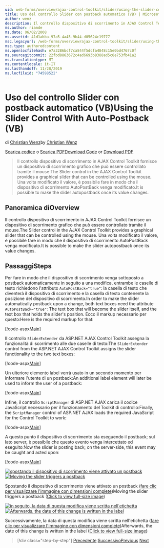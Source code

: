 ```yaml
---
uid: web-forms/overview/ajax-control-toolkit/slider/using-the-slider-control-with-auto-postback-vb
title: Uso del controllo Slider con postback automatico (VB) | Microsoft Docs
author: wenz
description: Il controllo dispositivo di scorrimento in AJAX Control Toolkit fornisce un dispositivo di scorrimento grafico che può essere controllato tramite il mouse. È possibile fare in modo che il dispositivo di scorrimento autopost...
ms.author: riande
ms.date: 06/02/2008
ms.assetid: 41d1abba-97a5-4a45-9b44-d05624c19777
msc.legacyurl: /web-forms/overview/ajax-control-toolkit/slider/using-the-slider-control-with-auto-postback-vb
msc.type: authoredcontent
ms.openlocfilehash: e7a3286bcf7ca844f5dcfa4848c15e0bd4767c0f
ms.sourcegitcommit: 22fbd8863672c4ad6693b8388ad5c8e753fb41a2
ms.translationtype: MT
ms.contentlocale: it-IT
ms.lasthandoff: 11/28/2019
ms.locfileid: "74598522"
---
```

# <a name="using-the-slider-control-with-auto-postback-vb"></a><span data-ttu-id="357d1-104">Uso del controllo Slider con postback automatico (VB)</span><span class="sxs-lookup"><span data-stu-id="357d1-104">Using the Slider Control With Auto-Postback (VB)</span></span>

<span data-ttu-id="357d1-105">di [Christian Wenz](https://github.com/wenz)</span><span class="sxs-lookup"><span data-stu-id="357d1-105">by [Christian Wenz](https://github.com/wenz)</span></span>

<span data-ttu-id="357d1-106">[Scarica codice](https://download.microsoft.com/download/9/3/f/93f8daea-bebd-4821-833b-95205389c7d0/Slider1.vb.zip) o [Scarica PDF](https://download.microsoft.com/download/b/6/a/b6ae89ee-df69-4c87-9bfb-ad1eb2b23373/slider1VB.pdf)</span><span class="sxs-lookup"><span data-stu-id="357d1-106">[Download Code](https://download.microsoft.com/download/9/3/f/93f8daea-bebd-4821-833b-95205389c7d0/Slider1.vb.zip) or [Download PDF](https://download.microsoft.com/download/b/6/a/b6ae89ee-df69-4c87-9bfb-ad1eb2b23373/slider1VB.pdf)</span></span>

> <span data-ttu-id="357d1-107">Il controllo dispositivo di scorrimento in AJAX Control Toolkit fornisce un dispositivo di scorrimento grafico che può essere controllato tramite il mouse.</span><span class="sxs-lookup"><span data-stu-id="357d1-107">The Slider control in the AJAX Control Toolkit provides a graphical slider that can be controlled using the mouse.</span></span> <span data-ttu-id="357d1-108">Una volta modificato il valore, è possibile fare in modo che il dispositivo di scorrimento AutoPostBack venga modificato.</span><span class="sxs-lookup"><span data-stu-id="357d1-108">It is possible to make the slider autopostback once its value changes.</span></span>

## <a name="overview"></a><span data-ttu-id="357d1-109">Panoramica di</span><span class="sxs-lookup"><span data-stu-id="357d1-109">Overview</span></span>

<span data-ttu-id="357d1-110">Il controllo dispositivo di scorrimento in AJAX Control Toolkit fornisce un dispositivo di scorrimento grafico che può essere controllato tramite il mouse.</span><span class="sxs-lookup"><span data-stu-id="357d1-110">The Slider control in the AJAX Control Toolkit provides a graphical slider that can be controlled using the mouse.</span></span> <span data-ttu-id="357d1-111">Una volta modificato il valore, è possibile fare in modo che il dispositivo di scorrimento AutoPostBack venga modificato.</span><span class="sxs-lookup"><span data-stu-id="357d1-111">It is possible to make the slider autopostback once its value changes.</span></span>

## <a name="steps"></a><span data-ttu-id="357d1-112">Passaggi</span><span class="sxs-lookup"><span data-stu-id="357d1-112">Steps</span></span>

<span data-ttu-id="357d1-113">Per fare in modo che il dispositivo di scorrimento venga sottoposto a postback automaticamente in seguito a una modifica, entrambe le caselle di testo richiedono l'attributo `AutoPostBack="true"`: la casella di testo che diventerà il dispositivo di scorrimento e la casella di testo contenente la posizione del dispositivo di scorrimento.</span><span class="sxs-lookup"><span data-stu-id="357d1-113">In order to make the slider automatically postback upon a change, both text boxes need the attribute `AutoPostBack="true"`: The text box that will become the slider itself, and the text box that holds the slider's position.</span></span> <span data-ttu-id="357d1-114">Ecco il markup necessario per questo:</span><span class="sxs-lookup"><span data-stu-id="357d1-114">Here is the required markup for that:</span></span>

[!code-aspx[Main](using-the-slider-control-with-auto-postback-vb/samples/sample1.aspx)]

<span data-ttu-id="357d1-115">Il controllo `SliderExtender` da ASP.NET AJAX Control Toolkit assegna la funzionalità di scorrimento alle due caselle di testo:</span><span class="sxs-lookup"><span data-stu-id="357d1-115">The `SliderExtender` control from the ASP.NET AJAX Control Toolkit assigns the slider functionality to the two text boxes:</span></span>

[!code-aspx[Main](using-the-slider-control-with-auto-postback-vb/samples/sample2.aspx)]

<span data-ttu-id="357d1-116">Un ulteriore elemento label verrà usato in un secondo momento per informare l'utente di un postback:</span><span class="sxs-lookup"><span data-stu-id="357d1-116">An additional label element will later be used to inform the user of a postback:</span></span>

[!code-aspx[Main](using-the-slider-control-with-auto-postback-vb/samples/sample3.aspx)]

<span data-ttu-id="357d1-117">Infine, il controllo `ScriptManager` di ASP.NET AJAX carica il codice JavaScript necessario per il funzionamento del Toolkit di controllo:</span><span class="sxs-lookup"><span data-stu-id="357d1-117">Finally, the `ScriptManager` control of ASP.NET AJAX loads the required JavaScript for the Control Toolkit to work:</span></span>

[!code-aspx[Main](using-the-slider-control-with-auto-postback-vb/samples/sample4.aspx)]

<span data-ttu-id="357d1-118">A questo punto il dispositivo di scorrimento sta eseguendo il postback; sul lato server, è possibile che questo evento venga intercettato ed eseguito:</span><span class="sxs-lookup"><span data-stu-id="357d1-118">Now the slider is posting back; on the server-side, this event may be caught and acted upon:</span></span>

[!code-aspx[Main](using-the-slider-control-with-auto-postback-vb/samples/sample5.aspx)]

<span data-ttu-id="357d1-119">[![spostando il dispositivo di scorrimento viene attivato un postback](using-the-slider-control-with-auto-postback-vb/_static/image2.png)](using-the-slider-control-with-auto-postback-vb/_static/image1.png)</span><span class="sxs-lookup"><span data-stu-id="357d1-119">[![Moving the slider triggers a postback](using-the-slider-control-with-auto-postback-vb/_static/image2.png)](using-the-slider-control-with-auto-postback-vb/_static/image1.png)</span></span>

<span data-ttu-id="357d1-120">Spostando il dispositivo di scorrimento viene attivato un postback ([fare clic per visualizzare l'immagine con dimensioni complete](using-the-slider-control-with-auto-postback-vb/_static/image3.png))</span><span class="sxs-lookup"><span data-stu-id="357d1-120">Moving the slider triggers a postback ([Click to view full-size image](using-the-slider-control-with-auto-postback-vb/_static/image3.png))</span></span>

<span data-ttu-id="357d1-121">[![in seguito, la data di questa modifica viene scritta nell'etichetta](using-the-slider-control-with-auto-postback-vb/_static/image5.png)](using-the-slider-control-with-auto-postback-vb/_static/image4.png)</span><span class="sxs-lookup"><span data-stu-id="357d1-121">[![Afterwards, the date of this change is written in the label](using-the-slider-control-with-auto-postback-vb/_static/image5.png)](using-the-slider-control-with-auto-postback-vb/_static/image4.png)</span></span>

<span data-ttu-id="357d1-122">Successivamente, la data di questa modifica viene scritta nell'etichetta ([fare clic per visualizzare l'immagine con dimensioni complete](using-the-slider-control-with-auto-postback-vb/_static/image6.png))</span><span class="sxs-lookup"><span data-stu-id="357d1-122">Afterwards, the date of this change is written in the label ([Click to view full-size image](using-the-slider-control-with-auto-postback-vb/_static/image6.png))</span></span>

> [!div class="step-by-step"]
> <span data-ttu-id="357d1-123">[Precedente](databinding-the-slider-control-cs.md)
> [Successivo](databinding-the-slider-control-vb.md)</span><span class="sxs-lookup"><span data-stu-id="357d1-123">[Previous](databinding-the-slider-control-cs.md)
[Next](databinding-the-slider-control-vb.md)</span></span>
